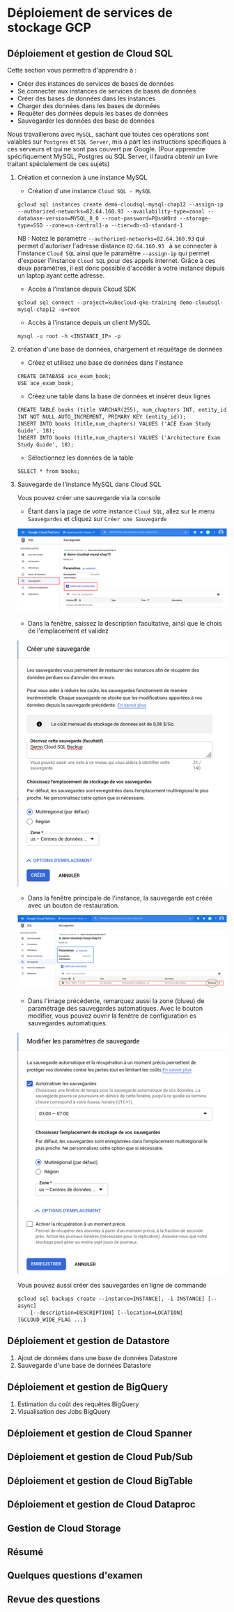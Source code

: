 # Déploiement de services de stockage GCP

## Déploiement et gestion de Cloud SQL

Cette section vous permettra d'apprendre à :

* Créer des instances de services de bases de données
* Se connecter aux instances de services de bases de données
* Créer des bases de données dans les instances
* Charger des données dans les bases de données
* Requêter des données depuis les bases de données
* Sauvegarder les données des base de données

Nous travaillerons avec `MySQL`, sachant que toutes ces opérations sont valables sur `Postgres` et `SQL Server`, mis à part les instructions spécifiques à ces serveurs et qui ne sont pas couvert par Google. (Pour apprendre spécifiquement MySQL, Postgres ou SQL Server, il faudra obtenir un livre traitant spécialement de ces sujets)

1. Création et connexion à une instance MySQL

    * Création d'une instance `Cloud SQL - MySQL`
    ```
    gcloud sql instances create demo-cloudsql-mysql-chap12 --assign-ip --authorized-networks=82.64.160.93 --availability-type=zonal --database-version=MYSQL_8_0 --root-password=P@ssW0rd --storage-type=SSD --zone=us-central1-a --tier=db-n1-standard-1
    ```
    NB : Notez le paramètre `--authorized-networks=82.64.160.93` qui permet d'autoriser l'adresse distance `82.64.160.93 ` à se connecter à l'instance `Cloud SQL` ainsi que le paramètre `--assign-ip` qui permet d'exposer l'instance `Cloud SQL` pour des appels internet. Grâce à ces deux paramètres, il est donc possible d'accéder à votre instance depuis un laptop ayant cette adresse.

    * Accès à l'instance depuis Ckoud SDK
    ```
    gcloud sql connect --project=kubecloud-gke-training demo-cloudsql-mysql-chap12 -u=root
    ```

    * Accès à l'instance depuis un client MySQL
    ```
    mysql -u root -h <INSTANCE_IP> -p
    ```
2. création d'une base de données, chargement et requêtage de données

    * Créez et utilisez une base de données dans l'instance
    ```
    CREATE DATABASE ace_exam_book;
    USE ace_exam_book;
    ```

    * Créez une table dans la base de données et insérer deux lignes
    ```
    CREATE TABLE books (title VARCHAR(255), num_chapters INT, entity_id INT NOT NULL AUTO_INCREMENT, PRIMARY KEY (entity_id));
    INSERT INTO books (title,num_chapters) VALUES ('ACE Exam Study Guide', 18);
    INSERT INTO books (title,num_chapters) VALUES ('Architecture Exam Study Guide', 18);
    ```

    * Sélectionnez les données de la table
    ```
    SELECT * from books;
    ```
    
3. Sauvegarde de l'instance MySQL dans Cloud SQL

    Vous pouvez créer une sauvegarde via la console

    * Étant dans la page de votre instance `Cloud SQL`, allez sur le menu `Sauvegardes` et cliquez sur `Créer une Sauvegarde`

    ![`Cloud SQL Instance main page`](./cloud-sql-instance-main-page.png)

    * Dans la fenêtre, saissez la description facultative, ainsi que le chois de l'emplacement et validez

    ![`Cloud SQL Instance backup page`](./cloud-sql-instance-backup-page.png)

    * Dans la fenêtre principale de l'instance, la sauvegarde est créée avec un bouton de restauration.

    ![`Cloud SQL Instance main page backup`](./cloud-sql-instance-main-page-with-backup.png)

    * Dans l'image précédente, remarquez aussi la zone (blueu) de paramétrage des sauvegardes automatiques. Avec le bouton modifier, vous pouvez ouvrir la fenêtre de configuration es sauvegardes automatiques.

    ![`Cloud SQL Instance automatic backup form`](./cloud-sql-instance-automatic-backup-form.png)

    Vous pouvez aussi créer des sauvegardes en ligne de commande

    ```
    gcloud sql backups create --instance=INSTANCE[, -i INSTANCE] [--async]
        [--description=DESCRIPTION] [--location=LOCATION] [GCLOUD_WIDE_FLAG ...]
    ```

## Déploiement et gestion de Datastore

1. Ajout de données dans une base de données Datastore
2. Sauvegarde d'une base de données Datastore

## Déploiement et gestion de BigQuery

1. Estimation du coût des requêtes BigQuery
2. Visualisation des Jobs BigQuery

## Déploiement et gestion de Cloud Spanner

## Déploiement et gestion de Cloud Pub/Sub

## Déploiement et gestion de Cloud BigTable

## Déploiement et gestion de Cloud Dataproc

## Gestion de Cloud Storage

## Résumé

## Quelques questions d'examen

## Revue des questions
